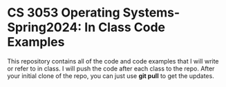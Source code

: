 # CS 3053 Operating Systems-Spring2024: In Class Code Examples

This repository contains all of the code and code examples that I will write or refer to in class.  I will push the code after each class to the repo. After your initial clone of the repo, you can just use **git pull** to get the updates.
